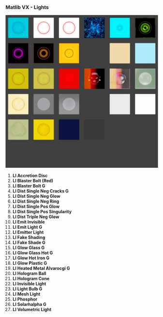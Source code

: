 ### Matlib VX - Lights

![Matlib VX Lights](https://github.com/don1138/blender-materials/blob/main/Matlib-VX/JPG/Matlib-VX-Lights.jpg)

1. **LI  Accretion Disc**
1. **LI Blaster Bolt (Red)**
1. **LI Blaster Bolt G**
1. **LI Dist Single Neg Cracks G**
1. **LI Dist Single Neg Glow**
1. **LI Dist Single Neg Ring**
1. **LI Dist Single Pos Glow**
1. **LI Dist Single Pos Singularity**
1. **LI Dist Triple Neg Glow**
1. **LI Emit Invisible**
1. **LI Emit Light G**
1. **LI Emitter Light**
1. **LI Fake Shading**
1. **LI Fake Shade G**
1. **LI Glow Glass G**
1. **LI Glow Glass Hot G**
1. **LI Glow Hot Iron G**
1. **LI Glow Plastic G**
1. **LI Heated Metal Alvarocgi G**
1. **LI Hologram Ball**
1. **LI Hologram Cone**
1. **LI Invisible Light**
1. **LI Light Bulb G**
1. **LI Mesh Light**
1. **LI Phosphor**
1. **LI Solarhalpha G**
1. **LI Volumetric Light**
